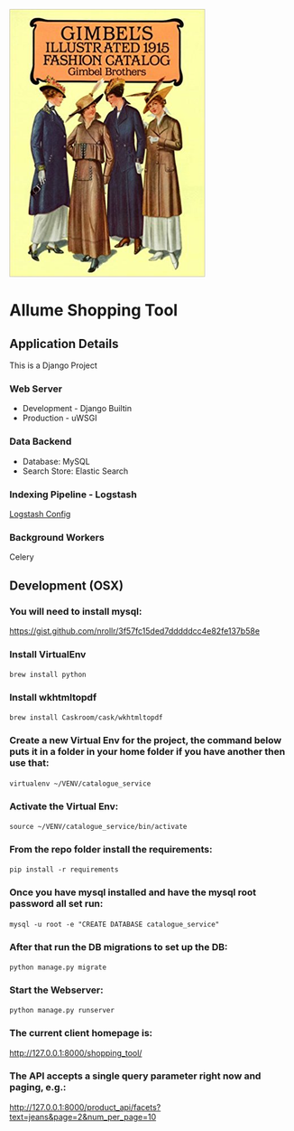 
![Catalog Service](/gimbels.jpg)


# Allume Shopping Tool


## Application Details
This is a Django Project

### Web Server
* Development - Django Builtin
* Production - uWSGI

### Data Backend 
* Database: MySQL 
* Search Store: Elastic Search

### Indexing Pipeline - Logstash
[Logstash Config](https://qbox.io/blog/migrating-mysql-data-into-elasticsearch-using-logstash)


### Background Workers
Celery


## Development (OSX)
### You will need to install mysql:
https://gist.github.com/nrollr/3f57fc15ded7dddddcc4e82fe137b58e

### Install VirtualEnv
`brew install python`

### Install wkhtmltopdf
`brew install Caskroom/cask/wkhtmltopdf`

### Create a new Virtual Env for the project, the command below puts it in a folder in your home folder if you have another then use that:
`virtualenv ~/VENV/catalogue_service`

### Activate the Virtual Env:
`source ~/VENV/catalogue_service/bin/activate`

### From the repo folder install the requirements:
`pip install -r requirements`

### Once you have mysql installed and have the mysql root password all set run:
`mysql -u root -e "CREATE DATABASE catalogue_service"`

### After that run the DB migrations to set up the DB:
`python manage.py migrate`

### Start the Webserver:
`python manage.py runserver`

### The current client homepage is:
http://127.0.0.1:8000/shopping_tool/

### The API accepts a single query parameter right now and paging, e.g.:
http://127.0.0.1:8000/product_api/facets?text=jeans&page=2&num_per_page=10

